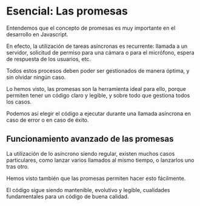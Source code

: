 # Esencial: Las promesas

Entendemos que el concepto de promesas es muy importante en el desarrollo en Javascript.

En efecto, la utilización de tareas asíncronas es recurrente: llamada a un servidor, solicitud de permiso para una cámara o para el micrófono, espera de respuesta de los usuarios, etc.

Todos estos procesos deben poder ser gestionados de manera óptima, y sin olvidar ningún caso.

Lo hemos visto, las promesas son la herramienta ideal para ello, porque permiten tener un código claro y legible, y sobre todo que gestiona todos los casos.

Podemos así elegir el código a ejecutar durante una llamada asíncrona en caso de error o en caso de éxito.

## Funcionamiento avanzado de las promesas

La utilización de lo asíncrono siendo regular, existen muchos casos particulares, como lanzar varios llamados al mismo tiempo, o lanzarlos uno tras otro.

Hemos visto también que las promesas permiten hacer esto fácilmente.

El código sigue siendo mantenible, evolutivo y legible, cualidades fundamentales para un código de buena calidad.